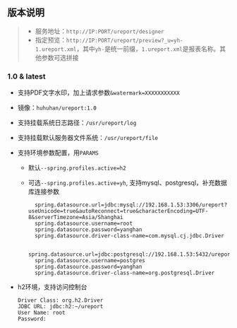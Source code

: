 
## 版本说明

> - 服务地址：`http://IP:PORT/ureport/designer`
> - 指定预览：`http://IP:PORT/ureport/preview?_u=yh-1.ureport.xml`，其中`yh-`是统一前缀，`1.ureport.xml`是报表名称。其他参数可选拼接


### 1.0 & latest

- 支持PDF文字水印，加上请求参数`&watermark=XXXXXXXXXXX`
- 镜像：`huhuhan/ureport:1.0`
- 支持挂载系统日志路径：`/usr/ureport/log`
- 支持挂载默认服务器文件系统：`/usr/ureport/file`
- 支持环境参数配置，用`PARAMS`
    - 默认`--spring.profiles.active=h2`
    - 可选`--spring.profiles.active=yh`, 支持mysql、postgresql，补充数据库连接参数
    
        ```properties
          spring.datasource.url=jdbc:mysql://192.168.1.53:3306/ureport?useUnicode=true&autoReconnect=true&characterEncoding=UTF-8&serverTimezone=Asia/Shanghai
          spring.datasource.username=root
          spring.datasource.password=yanghan
          spring.datasource.driver-class-name=com.mysql.cj.jdbc.Driver
        ```
        
        ```properties
          spring.datasource.url=jdbc:postgresql://192.168.1.53:5432/ureport
          spring.datasource.username=postgres
          spring.datasource.password=yanghan
          spring.datasource.driver-class-name=org.postgresql.Driver
        ```

- h2环境，支持访问控制台
    ```
    Driver Class: org.h2.Driver
    JDBC URL: jdbc:h2:~/ureport
    User Name: root
    Password: 
    ```


